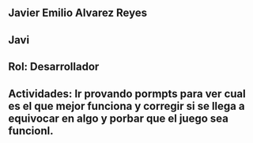 ## Javier Emilio Alvarez Reyes

## Javi 

## Rol: Desarrollador

## Actividades: Ir provando pormpts para ver cual es el que mejor funciona y corregir si se llega a equivocar en algo y porbar que el juego sea funcionl.